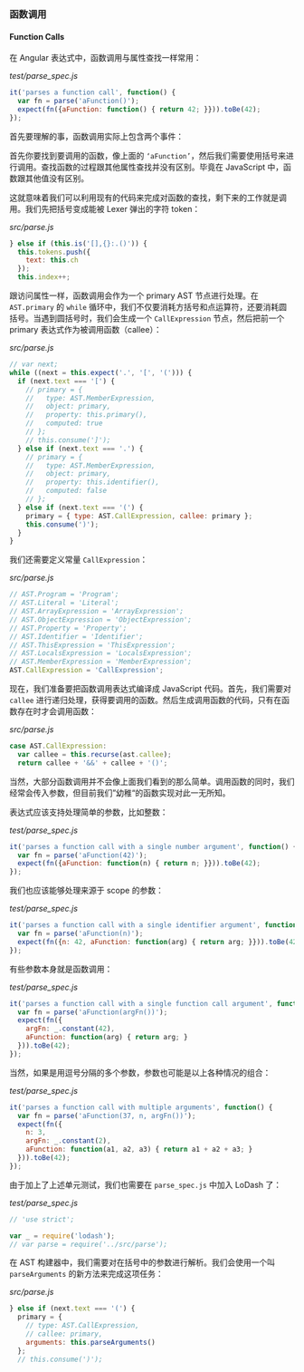 ### 函数调用
#### Function Calls

在 Angular 表达式中，函数调用与属性查找一样常用：

_test/parse_spec.js_

```js
it('parses a function call', function() {
  var fn = parse('aFunction()');
  expect(fn({aFunction: function() { return 42; }})).toBe(42);
});
```

首先要理解的事，函数调用实际上包含两个事件：

首先你要找到要调用的函数，像上面的 `‘aFunction’`，然后我们需要使用括号来进行调用。查找函数的过程跟其他属性查找并没有区别。毕竟在 JavaScript 中，函数跟其他值没有区别。

这就意味着我们可以利用现有的代码来完成对函数的查找，剩下来的工作就是调用。我们先把括号变成能被 Lexer 弹出的字符 token：

_src/parse.js_

```js
} else if (this.is('[],{}:.()')) {
  this.tokens.push({
    text: this.ch
  });
  this.index++;
```

跟访问属性一样，函数调用会作为一个 primary AST 节点进行处理。在 `AST.primary` 的 `while` 循环中，我们不仅要消耗方括号和点运算符，还要消耗圆括号。当遇到圆括号时，我们会生成一个 `CallExpression` 节点，然后把前一个 primary 表达式作为被调用函数（callee）：

_src/parse.js_

```js
// var next;
while ((next = this.expect('.', '[', '('))) {
  if (next.text === '[') {
    // primary = {
    //   type: AST.MemberExpression,
    //   object: primary,
    //   property: this.primary(),
    //   computed: true
    // };
    // this.consume(']');
  } else if (next.text === '.') {
    // primary = {
    //   type: AST.MemberExpression,
    //   object: primary,
    //   property: this.identifier(),
    //   computed: false
    // };
  } else if (next.text === '(') {
    primary = { type: AST.CallExpression, callee: primary };
    this.consume(')');
  }
}
```

我们还需要定义常量 `CallExpression`：

_src/parse.js_

```js
// AST.Program = 'Program';
// AST.Literal = 'Literal';
// AST.ArrayExpression = 'ArrayExpression';
// AST.ObjectExpression = 'ObjectExpression';
// AST.Property = 'Property';
// AST.Identifier = 'Identifier';
// AST.ThisExpression = 'ThisExpression';
// AST.LocalsExpression = 'LocalsExpression';
// AST.MemberExpression = 'MemberExpression';
AST.CallExpression = 'CallExpression';
```

现在，我们准备要把函数调用表达式编译成 JavaScript 代码。首先，我们需要对 `callee` 进行递归处理，获得要调用的函数。然后生成调用函数的代码，只有在函数存在时才会调用函数：

_src/parse.js_

```js
case AST.CallExpression:
  var callee = this.recurse(ast.callee);
  return callee + '&&' + callee + '()';
```

当然，大部分函数调用并不会像上面我们看到的那么简单。调用函数的同时，我们经常会传入参数，但目前我们”幼稚“的函数实现对此一无所知。

表达式应该支持处理简单的参数，比如整数：

_test/parse_spec.js_

```js
it('parses a function call with a single number argument', function() {
  var fn = parse('aFunction(42)');
  expect(fn({aFunction: function(n) { return n; }})).toBe(42);
});
```

我们也应该能够处理来源于 scope 的参数：

_test/parse_spec.js_

```js
it('parses a function call with a single identifier argument', function() {
  var fn = parse('aFunction(n)');
  expect(fn({n: 42, aFunction: function(arg) { return arg; }})).toBe(42);
});
```

有些参数本身就是函数调用：

_test/parse_spec.js_

```js
it('parses a function call with a single function call argument', function() {
  var fn = parse('aFunction(argFn())');
  expect(fn({
    argFn: _.constant(42),
    aFunction: function(arg) { return arg; }
  })).toBe(42);
});
```

当然，如果是用逗号分隔的多个参数，参数也可能是以上各种情况的组合：

_test/parse_spec.js_

```js
it('parses a function call with multiple arguments', function() {
  var fn = parse('aFunction(37, n, argFn())');
  expect(fn({
    n: 3,
    argFn: _.constant(2),
    aFunction: function(a1, a2, a3) { return a1 + a2 + a3; }
  })).toBe(42);
});
```

由于加上了上述单元测试，我们也需要在 `parse_spec.js` 中加入 LoDash 了：

_test/parse_spec.js_

```js
// 'use strict';

var _ = require('lodash');
// var parse = require('../src/parse');
```

在 AST 构建器中，我们需要对在括号中的参数进行解析。我们会使用一个叫 `parseArguments` 的新方法来完成这项任务：

_src/parse.js_

```js
} else if (next.text === '(') { 
  primary = {
    // type: AST.CallExpression,
    // callee: primary,
    arguments: this.parseArguments()
  }; 
  // this.consume(')');
```